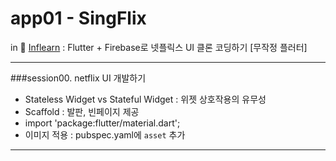 # app01 - SingFlix
in 🐢 [Inflearn](https://www.inflearn.com/course/flutter-netflix-clone-app/dashboard) : Flutter + Firebase로 넷플릭스 UI 클론 코딩하기 [무작정 플러터]

---

###session00. netflix UI 개발하기

- Stateless Widget vs Stateful Widget : 위젯 상호작용의 유무성
- Scaffold : 발판, 빈페이지 제공
- import 'package:flutter/material.dart';
- 이미지 적용 : pubspec.yaml에 `asset` 추가

---
